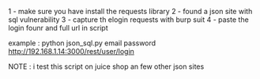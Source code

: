 1 - make sure you have install the requests library 
2 - found a json site with sql vulnerability
3 - capture th elogin requests with burp suit
4 - paste the login founr and full url in script 

example : python json_sql.py email password http://192.168.1.14:3000/rest/user/login

NOTE : i test this script on juice shop an few other json sites 

